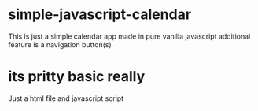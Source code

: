 # simple-javascript-calendar 
This is just a simple calendar app made in pure vanilla javascript additional feature is a navigation button(s)

# its pritty basic really
Just a html file and javascript script

